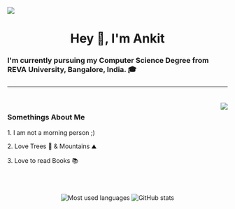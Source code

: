 ![](https://komarev.com/ghpvc/?username=ankitksh81)

<h1 align="center">Hey 👋, I'm Ankit</h1>

<h3 align="left">I'm currently pursuing my Computer Science Degree from REVA University, Bangalore, India.  🎓<h3>
<hr>
<br />
<img align="right" src="https://media.giphy.com/media/ZVik7pBtu9dNS/giphy.gif" />
  
<h3 align="left">Somethings About Me</h3>
  <p align="left">1. I am not a morning person ;) </p>
  <p align="left">2. Love Trees 🌳 & Mountains ⛰️ </p>
  <p align="left">3. Love to read Books 📚 </p>

<br />
<br />
<p align="center">
<img src="https://github-readme-stats.vercel.app/api/top-langs/?username=ankitksh81&layout=compact&hide=makefile&theme=nord" alt="Most used languages" />

<img src="https://github-readme-stats.vercel.app/api?username=ankitksh81&show_icons=true&count_private=true&hide=contribs,issues&theme=nord" alt="GitHub stats" />
</p>
